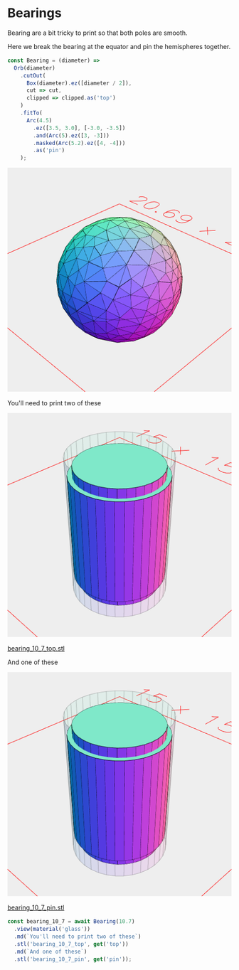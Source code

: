 # Bearings

Bearing are a bit tricky to print so that both poles are smooth.

Here we break the bearing at the equator and pin the hemispheres together.

```JavaScript
const Bearing = (diameter) =>
  Orb(diameter)
    .cutOut(
      Box(diameter).ez([diameter / 2]),
      cut => cut,
      clipped => clipped.as('top')
    )
    .fitTo(
      Arc(4.5)
        .ez([3.5, 3.0], [-3.0, -3.5])
        .and(Arc(5).ez([3, -3]))
        .masked(Arc(5.2).ez([4, -4]))
        .as('pin')
    );
```

![Image](bearing.md.bearing_10_7_[object_Object].png)

You'll need to print two of these

![Image](bearing.md.bearing_10_7.png)

[bearing_10_7_top.stl](bearing.bearing_10_7_top.stl)

And one of these

![Image](bearing.md.bearing_10_7.png)

[bearing_10_7_pin.stl](bearing.bearing_10_7_pin.stl)

```JavaScript
const bearing_10_7 = await Bearing(10.7)
  .view(material('glass'))
  .md(`You'll need to print two of these`)
  .stl('bearing_10_7_top', get('top'))
  .md(`And one of these`)
  .stl('bearing_10_7_pin', get('pin'));
```
